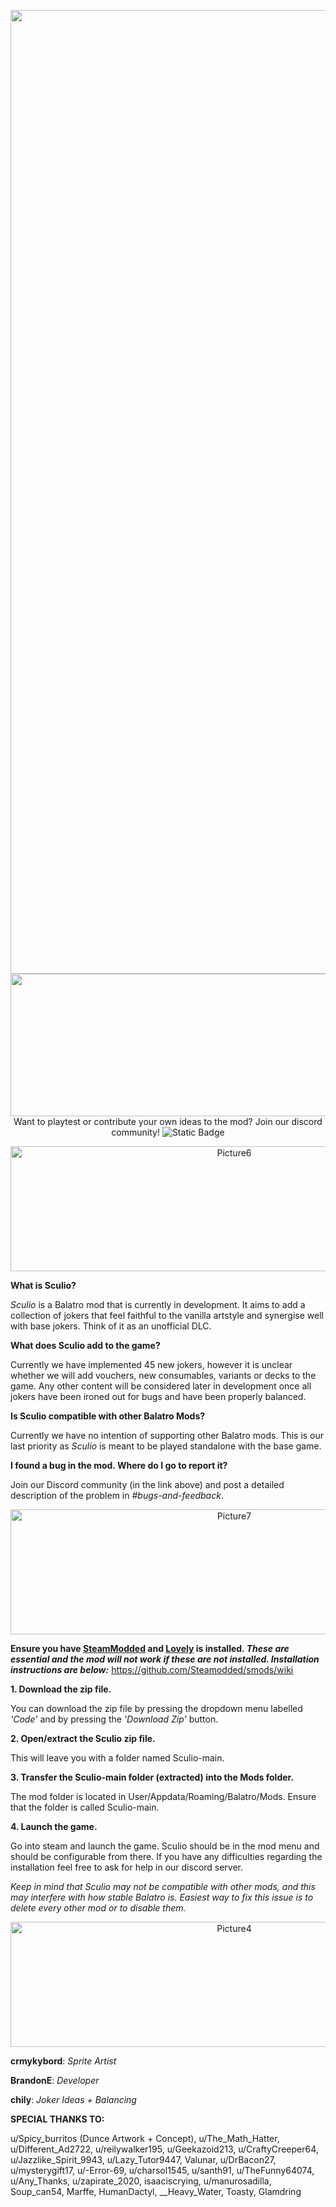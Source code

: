 <p align="center">
<img width="2524" height="1542" alt="Logo - Copy (2)" src="https://github.com/user-attachments/assets/6f4ab7b9-b270-4ccf-8890-ebcd81dedc21" />
<img width="1186.6" height="228" alt="Description" src="https://github.com/user-attachments/assets/5fc5d51d-a0a6-4e68-9e19-c5d8a65a1161" />
Want to playtest or contribute your own ideas to the mod? Join our discord community!

<img alt="Static Badge" src="https://img.shields.io/badge/Discord-black?logo=discord&link=https%3A%2F%2Fdiscord.gg%2F2FGxcGUN5D">

</p>

<p align="center">
<img width="700 " height="200" alt="Picture6" src="https://github.com/user-attachments/assets/ba1fcbe4-2274-443e-910a-48c546777136" />
</p>

**What is Sculio?**

_Sculio_ is a Balatro mod that is currently in development. It aims to add a collection of jokers that feel faithful to the vanilla artstyle and synergise well with base jokers. Think of it as an unofficial DLC. 

**What does Sculio add to the game?**

Currently we have implemented 45 new jokers, however it is unclear whether we will add vouchers, new consumables, variants or decks to the game. Any other content will be considered later in development once all jokers have been ironed out for bugs and have been properly balanced. 

**Is Sculio compatible with other Balatro Mods?**

Currently we have no intention of supporting other Balatro mods. This is our last priority as _Sculio_ is meant to be played standalone with the base game.

**I found a bug in the mod. Where do I go to report it?**

Join our Discord community (in the link above) and post a detailed description of the problem in _#bugs-and-feedback_.

<p align="center">
<img width="700" height="200" alt="Picture7" src="https://github.com/user-attachments/assets/9f00f3f0-52c8-4d54-927c-9fc1751b9283" />
</p>

**Ensure you have <ins>SteamModded</ins> and <ins>Lovely</ins> is installed. _These are essential and the mod will not work if these are not installed. Installation instructions are below:_**
https://github.com/Steamodded/smods/wiki

**1. Download the zip file.**
 
You can download the zip file by pressing the dropdown menu labelled _'Code'_ and by pressing the _'Download Zip'_ button. 

**2. Open/extract the Sculio zip file.**
 
This will leave you with a folder named Sculio-main. 

**3. Transfer the Sculio-main folder (extracted) into the Mods folder.**
 
The mod folder is located in User/Appdata/Roaming/Balatro/Mods. Ensure that the folder is called Sculio-main.

**4. Launch the game.**

Go into steam and launch the game. Sculio should be in the mod menu and should be configurable from there. If you have any difficulties regarding the installation feel free to ask for help in ⁠our discord server.

_Keep in mind that Sculio may not be compatible with other mods, and this may interfere with how stable Balatro is. Easiest way to fix this issue is to delete every other mod or to disable them._

<p align="center">
<img width="700" height="200" alt="Picture4" src="https://github.com/user-attachments/assets/849538a4-bcce-4d31-9eab-e8aab9de7f60" />
</p>

**crmykybord**: _Sprite Artist_

**BrandonE**: _Developer_

**chily**: _Joker Ideas + Balancing_

<p align="center">

**SPECIAL THANKS TO:**

u/Spicy_burritos (Dunce Artwork + Concept), u/The_Math_Hatter, u/Different_Ad2722, u/reilywalker195, u/Geekazoid213, u/CraftyCreeper64, u/Jazzlike_Spirit_9943, u/Lazy_Tutor9447, Valunar, u/DrBacon27, u/mysterygift17, u/-Error-69, u/charsol1545, u/santh91, u/TheFunny64074, u/Any_Thanks, u/zapirate_2020, isaaciscrying, u/manurosadilla, Soup_can54, Marffe, HumanDactyl, __Heavy_Water, Toasty, Glamdring

</p>

